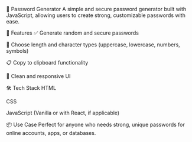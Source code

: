 🔐 Password Generator
A simple and secure password generator built with JavaScript, allowing users to create strong, customizable passwords with ease.

🚀 Features
✅ Generate random and secure passwords

🔢 Choose length and character types (uppercase, lowercase, numbers, symbols)

📋 Copy to clipboard functionality

🎨 Clean and responsive UI

🛠 Tech Stack
HTML

CSS

JavaScript (Vanilla or with React, if applicable)

📦 Use Case
Perfect for anyone who needs strong, unique passwords for online accounts, apps, or databases.

